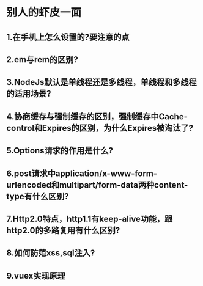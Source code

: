 # 别人的虾皮一面

## 1.<meta name="viewport"/>在手机上怎么设置的?要注意的点
## 2.em与rem的区别?
## 3.NodeJs默认是单线程还是多线程，单线程和多线程的适用场景?
## 4.协商缓存与强制缓存的区别，强制缓存中Cache-control和Expires的区别，为什么Expires被淘汰了?
## 5.Options请求的作用是什么?
## 6.post请求中application/x-www-form-urlencoded和multipart/form-data两种content-type有什么区别?
## 7.Http2.0特点，http1.1有keep-alive功能，跟http2.0的多路复用有什么区别?
## 8.如何防范xss,sql注入?
## 9.vuex实现原理

